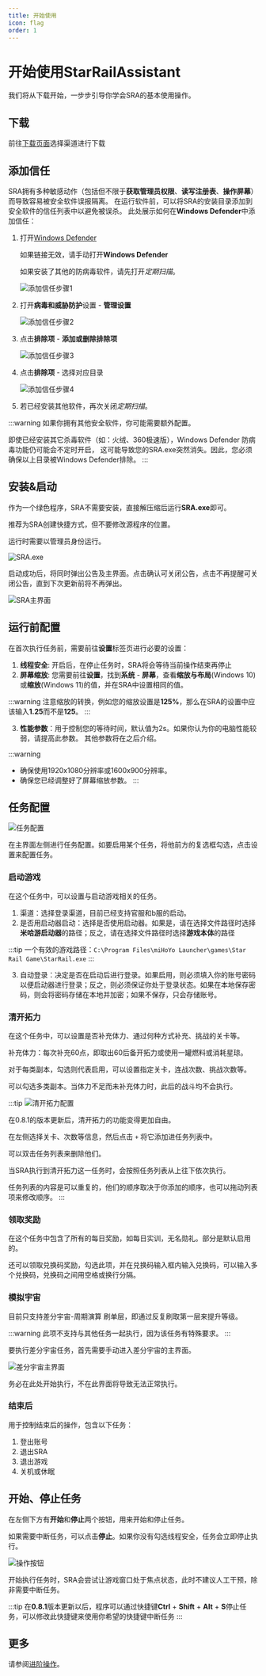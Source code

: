 ```yaml
---
title: 开始使用
icon: flag
order: 1
---
```



# 开始使用StarRailAssistant
我们将从下载开始，一步步引导你学会SRA的基本使用操作。

## 下载
前往[下载页面](https://starrailassistant.top/SRA/download.html)选择渠道进行下载

## 添加信任
SRA拥有多种敏感动作（包括但不限于**获取管理员权限**、**读写注册表**、**操作屏幕**）而导致容易被安全软件误报隔离。
在运行软件前，可以将SRA的安装目录添加到安全软件的信任列表中以避免被误杀。
此处展示如何在**Windows Defender**中添加信任：

1. 打开[Windows Defender](ms-settings:windowsdefender)

   如果链接无效，请手动打开**Windows Defender**

   如果安装了其他的防病毒软件，请先打开*定期扫描*。

   ![添加信任步骤1](/img/trust/truststep1.png)

2. 打开**病毒和威胁防护**设置 - **管理设置**

   ![添加信任步骤2](/img/trust/truststep2.png)

3. 点击**排除项** - **添加或删除排除项**

   ![添加信任步骤3](/img/trust/truststep3.png)

4. 点击**排除项** - 选择对应目录

   ![添加信任步骤4](/img/trust/truststep4.png)

5. 若已经安装其他软件，再次关闭*定期扫描*。

:::warning
如果你拥有其他安全软件，你可能需要额外配置。

即使已经安装其它杀毒软件（如：火绒、360极速版），Windows Defender 防病毒功能仍可能会不定时开启， 这可能导致您的SRA.exe突然消失。因此，您必须确保以上目录被Windows Defender排除。
:::

## 安装&启动
作为一个绿色程序，SRA不需要安装，直接解压缩后运行**SRA.exe**即可。

推荐为SRA创建快捷方式，但不要修改源程序的位置。

运行时需要以管理员身份运行。

![SRA.exe](/img/use/software.png)

启动成功后，将同时弹出公告及主界面。点击确认可关闭公告，点击不再提醒可关闭公告，直到下次更新前将不再弹出。

![SRA主界面](/img/use/softwaremain.png)

## 运行前配置
在首次执行任务前，需要前往**设置**标签页进行必要的设置：
1. **线程安全**: 开启后，在停止任务时，SRA将会等待当前操作结束再停止
2. **屏幕缩放**: 您需要前往**设置**，找到**系统** - **屏幕**，查看**缩放与布局**(Windows 10)或**缩放**(Windows 11)的值，并在SRA中设置相同的值。

:::warning
注意缩放的转换，例如您的缩放设置是**125%**，那么在SRA的设置中应该输入**1.25**而不是**125**。
:::

3. **性能参数**：用于控制您的等待时间，默认值为2s。如果你认为你的电脑性能较弱，请提高此参数。
其他参数将在之后介绍。

:::warning
- 确保使用1920x1080分辨率或1600x900分辨率。
- 确保您已经调整好了屏幕缩放参数。
:::

## 任务配置
![任务配置](/img/use/mission.png)

在主界面左侧进行任务配置。如要启用某个任务，将他前方的复选框勾选，点击设置来配置任务。

### 启动游戏
在这个任务中，可以设置与启动游戏相关的任务。

1. 渠道：选择登录渠道，目前已经支持官服和b服的启动。
2. 是否用启动器启动：选择是否使用启动器。如果是，请在选择文件路径时选择**米哈游启动器**的路径；反之，请在选择文件路径时选择**游戏本体**的路径

:::tip
一个有效的游戏路径：`C:\Program Files\miHoYo Launcher\games\Star Rail Game\StarRail.exe`
:::

3. 自动登录：决定是否在启动后进行登录。如果启用，则必须填入你的账号密码以便启动器进行登录；反之，则必须保证你处于登录状态。如果在本地保存密码，则会将密码存储在本地并加密；如果不保存，只会存储账号。

### 清开拓力
在这个任务中，可以设置是否补充体力、通过何种方式补充、挑战的关卡等。

补充体力：每次补充60点，即取出60后备开拓力或使用一罐燃料或消耗星琼。

对于每类副本，勾选则代表启用，可以设置指定关卡，连战次数、挑战次数等。

可以勾选多类副本。当体力不足而未补充体力时，此后的战斗均不会执行。

:::tip
![清开拓力配置](/img/use/msc.png)

在0.8.1的版本更新后，清开拓力的功能变得更加自由。

在左侧选择关卡、次数等信息，然后点击 `+` 将它添加进任务列表中。

可以双击任务列表来删除他们。

当SRA执行到清开拓力这一任务时，会按照任务列表从上往下依次执行。

任务列表的内容是可以重复的，他们的顺序取决于你添加的顺序，也可以拖动列表项来修改顺序。
:::

### 领取奖励
在这个任务中包含了所有的每日奖励，如每日实训，无名勋礼。部分是默认启用的。

还可以领取兑换码奖励，勾选此项，并在兑换码输入框内输入兑换码，可以输入多个兑换码，兑换码之间用空格或换行分隔。

### 模拟宇宙
目前只支持差分宇宙-周期演算 刷单层，即通过反复刷取第一层来提升等级。

:::warning
此项不支持与其他任务一起执行，因为该任务有特殊要求。
:::

要执行差分宇宙任务，首先需要手动进入差分宇宙的主界面。

![差分宇宙主界面](/img/use/universehome.png)

务必在此处开始执行，不在此界面将导致无法正常执行。

### 结束后
用于控制结束后的操作，包含以下任务：
1. 登出账号
2. 退出SRA
3. 退出游戏
4. 关机或休眠

## 开始、停止任务
在左侧下方有**开始**和**停止**两个按钮，用来开始和停止任务。

如果需要中断任务，可以点击**停止**。如果你没有勾选线程安全，任务会立即停止执行。

![操作按钮](/img/use/operation.png)

开始执行任务时，SRA会尝试让游戏窗口处于焦点状态，此时不建议人工干预，除非需要中断任务。

:::tip
在**0.8.1**版本更新以后，程序可以通过快捷键**Ctrl** + **Shift** + **Alt** + **S**停止任务，可以修改此快捷键来使用你希望的快捷键中断任务
:::

## 更多
请参阅[进阶操作](/getstarted/advance)。
